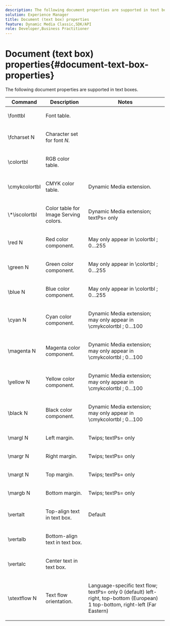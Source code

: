 ```yaml
---
description: The following document properties are supported in text boxes.
solution: Experience Manager
title: Document (text box) properties
feature: Dynamic Media Classic,SDK/API
role: Developer,Business Practitioner
---
```


# Document (text box) properties{#document-text-box-properties}

The following document properties are supported in text boxes.

<table id="table_8E1DF8E6BD894D7A9ACFC839918E2315"> 
 <thead> 
  <tr> 
   <th class="entry"> <b>Command</b> </th> 
   <th class="entry"> <b>Description</b> </th> 
   <th class="entry"> <b>Notes</b> </th> 
  </tr> 
 </thead>
 <tbody> 
  <tr> 
   <td> <span class="codeph"> \fonttbl </span> </td> 
   <td> <p>Font table. </p> </td> 
   <td> <p> </p> </td> 
  </tr> 
  <tr> 
   <td> <span class="codeph"> \fcharset <span class="varname"> N </span> </span> </td> 
   <td> <p>Character set for font <i>N</i>. </p> </td> 
   <td> <p> </p> </td> 
  </tr> 
  <tr> 
   <td> <span class="codeph"> \colortbl </span> </td> 
   <td> <p>RGB color table. </p> </td> 
   <td> <p> </p> </td> 
  </tr> 
  <tr> 
   <td> <span class="codeph"> \cmykcolortbl </span> </td> 
   <td> <p>CMYK color table. </p> </td> 
   <td> <p>Dynamic Media extension. </p> </td> 
  </tr> 
  <tr> 
   <td> <span class="codeph"> \*\iscolortbl </span> </td> 
   <td> <p>Color table for Image Serving colors. </p> </td> 
   <td> <p>Dynamic Media extension; <span class="codeph"> textPs= </span> only </p> </td> 
  </tr> 
  <tr> 
   <td> <span class="codeph"> \red <span class="varname"> N </span> </span> </td> 
   <td> <p>Red color component. </p> </td> 
   <td> <p>May only appear in <span class="codeph"> \colortbl </span>; 0…255 </p> </td> 
  </tr> 
  <tr> 
   <td> <span class="codeph"> \green <span class="varname"> N </span> </span> </td> 
   <td> <p>Green color component. </p> </td> 
   <td> <p>May only appear in <span class="codeph"> \colortbl </span>; 0…255 </p> </td> 
  </tr> 
  <tr> 
   <td> <span class="codeph"> \blue <span class="varname"> N </span> </span> </td> 
   <td> <p>Blue color component. </p> </td> 
   <td> <p>May only appear in <span class="codeph"> \colortbl </span>; 0…255 </p> </td> 
  </tr> 
  <tr> 
   <td> <span class="codeph"> \cyan <span class="varname"> N </span> </span> </td> 
   <td> <p>Cyan color component. </p> </td> 
   <td> <p>Dynamic Media extension; may only appear in <span class="codeph"> \cmykcolortbl </span>; 0…100 </p> </td> 
  </tr> 
  <tr> 
   <td> <span class="codeph"> \magenta <span class="varname"> N </span> </span> </td> 
   <td> <p>Magenta color component. </p> </td> 
   <td> <p>Dynamic Media extension; may only appear in <span class="codeph"> \cmykcolortbl </span>; 0…100 </p> </td> 
  </tr> 
  <tr> 
   <td> <span class="codeph"> \yellow <span class="varname"> N </span> </span> </td> 
   <td> <p>Yellow color component. </p> </td> 
   <td> <p>Dynamic Media extension; may only appear in <span class="codeph"> \cmykcolortbl </span>; 0…100 </p> </td> 
  </tr> 
  <tr> 
   <td> <span class="codeph"> \black <span class="varname"> N </span> </span> </td> 
   <td> <p>Black color component. </p> </td> 
   <td> <p>Dynamic Media extension; may only appear in <span class="codeph"> \cmykcolortbl </span>; 0…100 </p> </td> 
  </tr> 
  <tr> 
   <td> <span class="codeph"> \margl <span class="varname"> N </span> </span> </td> 
   <td> <p>Left margin. </p> </td> 
   <td> <p>Twips; <span class="codeph"> textPs= </span> only </p> </td> 
  </tr> 
  <tr> 
   <td> <span class="codeph"> \margr <span class="varname"> N </span> </span> </td> 
   <td> <p>Right margin. </p> </td> 
   <td> <p>Twips; <span class="codeph"> textPs= </span> only </p> </td> 
  </tr> 
  <tr> 
   <td> <span class="codeph"> \margt <span class="varname"> N </span> </span> </td> 
   <td> <p>Top margin. </p> </td> 
   <td> <p>Twips; <span class="codeph"> textPs= </span> only </p> </td> 
  </tr> 
  <tr> 
   <td> <span class="codeph"> \margb <span class="varname"> N </span> </span> </td> 
   <td> <p>Bottom margin. </p> </td> 
   <td> <p>Twips; <span class="codeph"> textPs= </span> only </p> </td> 
  </tr> 
  <tr> 
   <td> <span class="codeph"> \vertalt </span> </td> 
   <td> <p>Top-align text in text box. </p> </td> 
   <td> <p>Default </p> </td> 
  </tr> 
  <tr> 
   <td> <span class="codeph"> \vertalb </span> </td> 
   <td> <p>Bottom-align text in text box. </p> </td> 
   <td> <p> </p> </td> 
  </tr> 
  <tr> 
   <td> <span class="codeph"> \vertalc </span> </td> 
   <td> <p>Center text in text box. </p> </td> 
   <td> <p> </p> </td> 
  </tr> 
  <tr> 
   <td> <span class="codeph"> \stextflow <span class="varname"> N </span> </span> </td> 
   <td> <p>Text flow orientation. </p> </td> 
   <td> <p>Language-specific text flow; <span class="codeph"> textPs= </span> only 0 (default) left-right, top-bottom (European) 1 top-bottom, right-left (Far Eastern) </p> </td> 
  </tr> 
 </tbody> 
</table>

